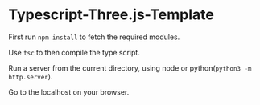 # Typescript-Three.js-Template

First run `npm install` to fetch the required modules.

Use `tsc` to then compile the type script.

Run a server from the current directory, using node or python(`python3 -m http.server`).

Go to the localhost on your browser.

